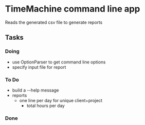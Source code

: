 # TimeMachine command line app

Reads the generated csv file to generate reports


## Tasks

### Doing

- use OptionParser to get command line options
- specify input file for report

### To Do

- build a --help message
- reports
    - one line per day for unique client+project
        - total hours per day

### Done


